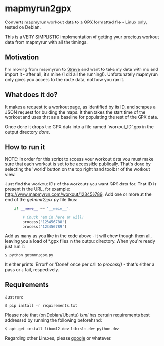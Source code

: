 mapmyrun2gpx
============

Converts [mapmyrun](http://www.mapmyrun.com) workout data to a 
[GPX](http://www.topografix.com/gpx.asp) formatted file - Linux only, tested 
on Debian.

This is a VERY SIMPLISTIC implementation of getting your precious workout data
from mapmyrun with all the timings.

Motivation
----------

I'm moving from mapmyrun to [Strava](http://www.strava.com/) and want to take 
my data with me and import it - after all, it's mine (I did all the running!). 
Unfortunately mapmyrun only gives you access to the route data, not how you ran 
it.

What does it do?
----------------

It makes a request to a workout page, as identified by its ID, and scrapes a 
JSON request for building the maps. It then takes the start time of the 
workout and uses that as a baseline for populating the rest of the GPX data.

Once done it drops the GPX data into a file named 'workout_ID'.gpx in the 
output directory _done_.

How to run it
-------------

NOTE: In order for this script to access your workout data you must make sure 
that each workout is set to be accessible publically. That's done by selecting 
the 'world' button on the top right hand toolbar of the workout view.

Just find the workout IDs of the workouts you want GPX data for. That ID is 
present in the URL, for example: http://www.mapmyrun.com/workout/123456789.
Add one or more at the end of the _getmmr2gpx.py_ file thus: 

```python
    if __name__ == '__main__':

        # Chuck 'em in here at will!
        process('123456788')
        process('123456789')
```

Add as many as you like in the code above - it will chew though them all, 
leaving you a load of *.gpx files in the output directory. When you're ready
just run it:

    $ python getmmr2gpx.py

It either prints 'Error!' or 'Done!' once per call to _process()_ - that's
either a pass or a fail, respectively.

Requirements
------------

Just run:

    $ pip install -r requirements.txt

Please note that (on Debian/Ubuntu) _lxml_ has certain requirements best 
addressed by running the following beforehand:

    $ apt-get install libxml2-dev libxslt-dev python-dev

Regarding other Linuxes, please [google](http://www.google.com) or whatever.
